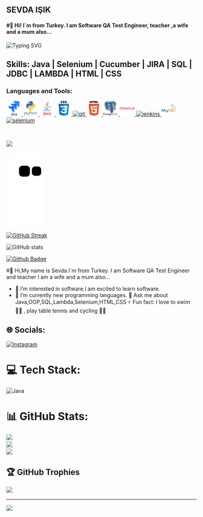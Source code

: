 
## SEVDA IŞIK 
#### #👋 Hi!  I`m from Turkey. I am Software QA Test Engineer, teacher ,a wife and a mum also... 


![Typing SVG](https://readme-typing-svg.herokuapp.com?color=%23732DA4&lines=Full+Stack+Automation+Engineer+%7C+Turkey;I+am+SEVDA+from+Turkey.;I+do+content+on+QA+Engineer.;I+really+enjoy+learning+Java;I+am+sharing+my+projects+in+here;)  
## Skills: Java | Selenium | Cucumber | JIRA | SQL | JDBC | LAMBDA | HTML | CSS

<h3 align="left">Languages and Tools:</h3>
</a> 
<a href="https://www.atlassian.com/software/jira" target="_blank" rel="noreferrer"> <img src="https://raw.githubusercontent.com/devicons/devicon/master/icons/jira/jira-original-wordmark.svg" alt="Jira" width="40" height="40"/> </a> <a href="https://www.python.org/" target="_blank" rel="noreferrer"> <img src="https://raw.githubusercontent.com/devicons/devicon/master/icons/python/python-original-wordmark.svg" alt="python" width="40" height="40"/><a href="https://www.java.com/tr/" target="_blank" rel="noreferrer"> <img src="https://raw.githubusercontent.com/devicons/devicon/master/icons/java/java-original-wordmark.svg" alt="java" width="40" height="40"/> </a> <a href="https://www.w3schools.com/css/" target="_blank" rel="noreferrer"> <img src="https://raw.githubusercontent.com/devicons/devicon/master/icons/css3/css3-original-wordmark.svg" alt="css3" width="40" height="40"/> </a> <a href="https://git-scm.com/" target="_blank" rel="noreferrer"> <img src="https://www.vectorlogo.zone/logos/git-scm/git-scm-icon.svg" alt="git" width="40" height="40"/> </a> <a href="https://www.w3.org/html/" target="_blank" rel="noreferrer"><a href="https://www.w3schools.com/html/" target="_blank" rel="noreferrer"> <img src="https://raw.githubusercontent.com/devicons/devicon/master/icons/html5/html5-original-wordmark.svg" alt="html5" width="40" height="40"/> </a> <a href="https://www.postgresql.org/" target="_blank" rel="noreferrer"> <img src="https://raw.githubusercontent.com/devicons/devicon/master/icons/postgresql/postgresql-original-wordmark.svg" alt="PostgreSQL" width="40" height="40"/> </a> <a href="https://www.oracle.com/" target="_blank" rel="noreferrer"><img src="https://raw.githubusercontent.com/devicons/devicon/master/icons/oracle/oracle-original.svg" alt="oracle" width="40" height="40"/> </a> <a href="https://www.jenkins.io" target="_blank" rel="noreferrer"><img src="https://www.vectorlogo.zone/logos/jenkins/jenkins-icon.svg" alt="jenkins" width="40" height="40"/> </a> <a href="https://www.mysql.com/" target="_blank" rel="noreferrer"><img src="https://raw.githubusercontent.com/devicons/devicon/master/icons/mysql/mysql-original-wordmark.svg" alt="mysql" width="40" height="40"/><a href="https://www.selenium.dev/" target="_blank" rel="noreferrer"> <img src="https://raw.githubusercontent.com/detain/svg-logos/780f25886640cef088af994181646db2f6b1a3f8/svg/selenium-logo.svg" alt="selenium" width="40" height="40"/> </a> </p>

<br>

![](./profile-3d-contrib/profile-green-animate.svg)



![QA Engineer and Development](https://raw.githubusercontent.com/ghosharnab00/ghosharnab00/output/github-contribution-grid-snake.svg)



 
[![GitHub Streak](http://github-readme-streak-stats.herokuapp.com?user=hanzelkaraagac&theme=onedark&date_format=M%20j%5B%2C%20Y%5D)](https://git.io/streak-stats) <br/> 

![GitHub stats](https://github-readme-stats.vercel.app/api?username=hanzelkaraagac&show_icons=true)  

[![Github Badge](https://img.shields.io/badge/-Github-000?style=quare&labelColor=000&logo=Github&logoColor=white&link=link)](link)

 #👋 Hi,My name is Sevda.I`m from Turkey. I am Software QA Test Engineer and teacher I am  a wife and a mum also... 
- 👀 I’m interested in software.I am excited to learn software.
- 🌱 I’m currently  new programming languages.
💬 Ask me about Java,OOP,SQL,Lambda,Selenium,HTML,CSS
⚡ Fun fact: I love to swim 🏊‍♀ , play table tennis and cycling 🚴‍♀️
   


## 🌐 Socials:
[![Instagram](https://img.shields.io/badge/Instagram-%23E4405F.svg?logo=Instagram&logoColor=white)](https://instagram.com/ismetsevdaaa) 
# 💻 Tech Stack:
![Java](https://img.shields.io/badge/java-%23ED8B00.svg?style=for-the-badge&logo=java&logoColor=white)
# 📊 GitHub Stats:
![](https://github-readme-stats.vercel.app/api?username=SI3864&theme=dark&hide_border=false&include_all_commits=false&count_private=false)<br/>
![](https://github-readme-streak-stats.herokuapp.com/?user=SI3864&theme=dark&hide_border=false)<br/>
![](https://github-readme-stats.vercel.app/api/top-langs/?username=SI3864&theme=dark&hide_border=false&include_all_commits=false&count_private=false&layout=compact)

## 🏆 GitHub Trophies
![](https://github-profile-trophy.vercel.app/?username=SI3864&theme=radical&no-frame=false&no-bg=true&margin-w=4)

---
[![](https://visitcount.itsvg.in/api?id=SI3864&icon=0&color=0)](https://visitcount.itsvg.in)




 



